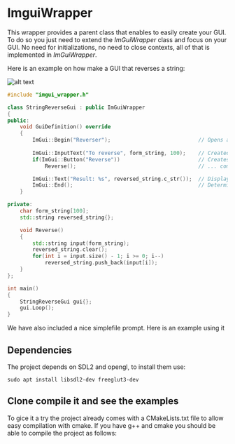 # ImguiWrapper

This wrapper provides a parent class that enables to easily create your GUI.
To do so you just need to extend the *ImGuiWrapper* class and focus on your GUI. 
No need for initializations, no need to close contexts, all of that is implemented in *ImGuiWrapper*.

Here is an example on how make a GUI that reverses a string:

![alt text](http://url/to/img.png)

```c++
#include "imgui_wrapper.h"

class StringReverseGui : public ImGuiWrapper
{
public:
    void GuiDefinition() override
    {
        ImGui::Begin("Reverser");                            // Opens a window named Reverser
        
        ImGui::InputText("To reverse", form_string, 100);    // Created a text prompt for the input
        if(ImGui::Button("Reverse"))                         // Creates a button that when triggered...
            Reverse();                                       // ... computes the result

        ImGui::Text("Result: %s", reversed_string.c_str());  // Display the result
        ImGui::End();                                        // Determine the end of the window
    }

private:
    char form_string[100];
    std::string reversed_string{};

    void Reverse()
    {
        std::string input(form_string);
        reversed_string.clear();
        for(int i = input.size() - 1; i >= 0; i--)
            reversed_string.push_back(input[i]);
    }
};

int main()
{
    StringReverseGui gui{};
    gui.Loop();
}
```

We have also included a nice simplefile prompt. Here is an example using it


## Dependencies
The project depends on SDL2 and opengl, to install them use:
```shell
sudo apt install libsdl2-dev freeglut3-dev
```

## Clone compile it and see the examples
To gice it a try the project already comes with a CMakeLists.txt file to allow easy compilation with cmake.
If you have g++ and cmake you should be able to compile the project as follows:

```

```
